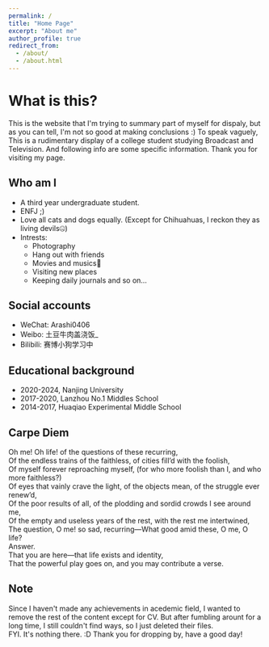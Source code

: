 ```yaml
---
permalink: /
title: "Home Page"
excerpt: "About me"
author_profile: true
redirect_from: 
  - /about/
  - /about.html
---
```


# What is this?
   This is the website that I'm trying to summary part of myself for dispaly, but as you can tell, I'm not so good at making conclusions :) To speak vaguely, This is a rudimentary display of a college student studying Broadcast and Television. And following info are some specific information. Thank you for visiting my page.

## Who am I
 * A third year undergraduate student.
 * ENFJ ;)
 * Love all cats and dogs equally. (Except for Chihuahuas, I reckon they as living devils🤐)
 * Intrests:
   * Photography
   * Hang out with friends
   * Movies and musics💃
   * Visiting new places
   * Keeping daily journals and so on...

## Social accounts
 * WeChat: Arashi0406
 * Weibo: 土豆牛肉盖浇饭_
 * Bilibili: 赛博小狗学习中

## Educational background
 * 2020-2024, Nanjing University
 * 2017-2020, Lanzhou No.1 Middles School
 * 2014-2017, Huaqiao Experimental Middle School

## Carpe Diem
Oh me! Oh life! of the questions of these recurring,  
Of the endless trains of the faithless, of cities fill’d with the foolish,  
Of myself forever reproaching myself, (for who more foolish than I, and who more faithless?)  
Of eyes that vainly crave the light, of the objects mean, of the struggle ever renew’d,  
Of the poor results of all, of the plodding and sordid crowds I see around me,  
Of the empty and useless years of the rest, with the rest me intertwined,  
The question, O me! so sad, recurring—What good amid these, O me, O life?  
                                       Answer.  
That you are here—that life exists and identity,  
That the powerful play goes on, and you may contribute a verse.  

## Note
Since I haven't made any achievements in acedemic field, I wanted to remove the rest of the content except for CV. But after fumbling arount for a long time, I still couldn't find ways, so I just deleted their files.  
FYI. It's nothing there. :D Thank you for dropping by, have a good day!
